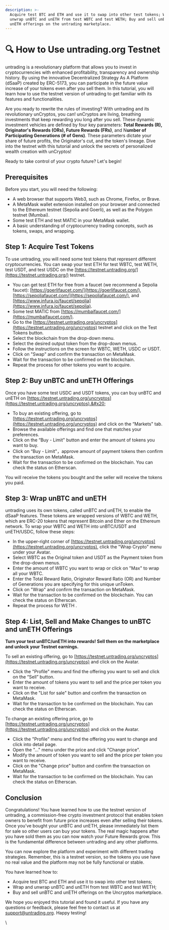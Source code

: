 ```yaml
---
description: >-
  Acquire test BTC and ETH and use it to swap into other test tokens; Wrap and
  unwrap unBTC and unETH from test WBTC and test WETH; Buy and sell unBTC and
  unETH offerings on the untrading marketplace.
---
```


# 🔍 How to Use untrading.org Testnet

untrading is a revolutionary platform that allows you to invest in cryptocurrencies with enhanced profitability, transparency and ownership history. By using the innovative Decentralized Strategy As A Platform (dSaaP) created by ERC-5173, you can participate in the future value increase of your tokens even after you sell them. In this tutorial, you will learn how to use the testnet version of untrading to get familiar with its features and functionalities.

Are you ready to rewrite the rules of investing? With untrading and its revolutionary unCryptos, you can! unCryptos are living, breathing investments that keep rewarding you long after you sell. These dynamic investment vehicles are defined by four key parameters: **Total Rewards (R), Originator's Rewards (ORs), Future Rewards (FRs)**, and N**umber of Participating Generations (# of Gens)**. These parameters dictate your share of future profits, the Originator's cut, and the token's lineage. Dive into the testnet with this tutorial and unlock the secrets of personalized wealth creation with unCryptos!

Ready to take control of your crypto future? Let's begin!

## Prerequisites

Before you start, you will need the following:

* A web browser that supports Web3, such as Chrome, Firefox, or Brave.
* A MetaMask wallet extension installed on your browser and connected to the Ethereum testnet (Sepolia and Goerli), as well as the Polygon testnet (Mumbai).
* Some test ETH and test MATIC in your MetaMask wallet.&#x20;
* A basic understanding of cryptocurrency trading concepts, such as tokens, swaps, and wrapping.

## Step 1: Acquire Test Tokens

To use untrading, you will need some test tokens that represent different cryptocurrencies. You can swap your test ETH for test WBTC, test WETH, test USDT, and test USDC on the [https://testnet.untrading.org/](https://testnet.untrading.org/) testnet.

* You can get test ETH for free from a faucet (we recommend a Sepolia faucet): [https://goerlifaucet.com/](https://goerlifaucet.com/), [https://sepoliafaucet.com/](https://sepoliafaucet.com/), and [https://www.infura.io/faucet/sepolia](https://www.infura.io/faucet/sepolia).
* Some test MATIC from [https://mumbaifaucet.com/](https://mumbaifaucet.com/).
* Go to the [https://testnet.untrading.org/uncryptos](https://testnet.untrading.org/uncryptos) testnet and click on the Test Tokens button.
* Select the blockchain from the drop-down menu.
* Select the desired output token from the drop-down menus.
* Follow the instructions on the screen for WBTC, WETH, USDC or USDT.
* Click on "Swap" and confirm the transaction on MetaMask.
* Wait for the transaction to be confirmed on the blockchain.&#x20;
* Repeat the process for other tokens you want to acquire.

## Step 2: Buy unBTC and unETH Offerings

Once you have some test USDC and USDT tokens, you can buy unBTC and unETH on [https://testnet.untrading.org/uncryptos](https://testnet.untrading.org/uncryptos).&#x20;

* To buy an existing offering, go to [https://testnet.untrading.org/uncryptos](https://testnet.untrading.org/uncryptos) and click on the “Markets" tab.&#x20;
* Browse the available offerings and find one that matches your preferences.
* Click on the “Buy - Limit" button and enter the amount of tokens you want to buy.
* Click on “Buy - Limit"，approve amount of payment tokens then confirm the transaction on MetaMask.
* Wait for the transaction to be confirmed on the blockchain. You can check the status on Etherscan.

You will receive the tokens you bought and the seller will receive the tokens you paid.&#x20;

## Step 3: Wrap unBTC and unETH

untrading uses its own tokens, called unBTC and unETH, to enable the dSaaP features. These tokens are wrapped versions of WBTC and WETH, which are ERC-20 tokens that represent Bitcoin and Ether on the Ethereum network. To wrap your WBTC and WETH into unBTC/USDT and unETH/USDC, follow these steps:

* In the upper-right corner of [https://testnet.untrading.org/uncryptos](https://testnet.untrading.org/uncryptos), click the "Wrap Crypto" menu under your Avatar.
* Select WBTC as the Original token and  USDT as the Payment token from the drop-down menus.
* Enter the amount of WBTC you want to wrap or click on "Max" to wrap all your WBTC.
* Enter the Total Reward Ratio, Originator Reward Ratio (OR) and Number of Generations you are specifying for this unique unToken.&#x20;
* Click on "Wrap" and confirm the transaction on MetaMask.
* Wait for the transaction to be confirmed on the blockchain. You can check the status on Etherscan.
* Repeat the process for WETH .

## Step 4: List, Sell and Make Changes to unBTC and unETH Offerings

**Turn your test unBTC/unETH into rewards! Sell them on the marketplace and unlock your Testnet earnings.**

To sell an existing offering, go to [https://testnet.untrading.org/uncryptos](https://testnet.untrading.org/uncryptos) and click on the Avatar.

* Click the "Profile" menu and find the offering you want to sell and click on the “Sell” button.
* Enter the amount of tokens you want to sell and the price per token you want to receive.
* Click on the "List for sale" button and confirm the transaction on MetaMask.
* Wait for the transaction to be confirmed on the blockchain. You can check the status on Etherscan.

To change an existing offering price, go to [https://testnet.untrading.org/uncryptos](https://testnet.untrading.org/uncryptos) and click on the Avatar.

* Click the "Profile" menu and find the offering you want to change and click into detail page.
* Open the "..." menu under the price and click "Change price".
* Modify the amount of token you want to sell and the price per token you want to receive.
* Click on the "Change price" button and confirm the transaction on MetaMask.
* Wait for the transaction to be confirmed on the blockchain. You can check the status on Etherscan.

## Conclusion

Congratulations! You have learned how to use the testnet version of untrading, a commission-free crypto investment protocol that enables token owners to benefit from future price increases even after selling their tokens. Once you’ve bought your unBTC and unETH, please immediately list them for sale so other users can buy your tokens. The real magic happens after you have sold them as you can now watch your Future Rewards grow. This is the fundamental difference between untrading and any other platforms.

You can now explore the platform and experiment with different trading strategies. Remember, this is a testnet version, so the tokens you use have no real value and the platform may not be fully functional or stable.&#x20;

You have learned how to:

* Acquire test BTC and ETH and use it to swap into other test tokens;
* Wrap and unwrap unBTC and unETH from test WBTC and test WETH;
* Buy and sell unBTC and unETH offerings on the Uncryptos marketplace.

We hope you enjoyed this tutorial and found it useful. If you have any questions or feedback, please feel free to contact us at support@untrading.org. Happy testing!

\

